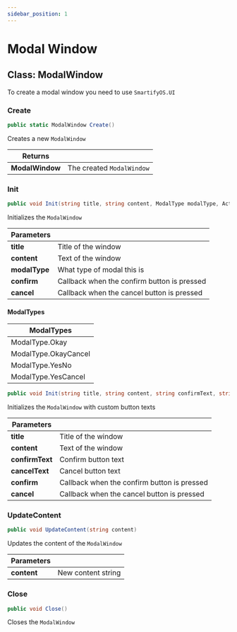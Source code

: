 ```yaml
---
sidebar_position: 1
---
```


# Modal Window

## Class: ModalWindow
To create a modal window you need to use `SmartifyOS.UI`

### Create
```cs
public static ModalWindow Create()
```
Creates a new `ModalWindow`

| Returns         |                           |
| --------------- | ------------------------- |
| **ModalWindow** | The created `ModalWindow` |

### Init
```cs
public void Init(string title, string content, ModalType modalType, Action confirm, Action cancel)
```
Initializes the `ModalWindow` 

| Parameters    |                                             |
| ------------- | ------------------------------------------- |
| **title**     | Title of the window                         |
| **content**   | Text of the window                          |
| **modalType** | What type of modal this is                  |
| **confirm**   | Callback when the confirm button is pressed |
| **cancel**    | Callback when the cancel button is pressed  |

#### ModalTypes
| ModalTypes           |
| -------------------- |
| ModalType.Okay       |
| ModalType.OkayCancel |
| ModalType.YesNo      |
| ModalType.YesCancel  |

```cs
public void Init(string title, string content, string confirmText, string cancelText, Action confirm, Action cancel)
```

Initializes the `ModalWindow` with custom button texts

| Parameters      |                                             |
| --------------- | ------------------------------------------- |
| **title**       | Title of the window                         |
| **content**     | Text of the window                          |
| **confirmText** | Confirm button text                         |
| **cancelText**  | Cancel button text                          |
| **confirm**     | Callback when the confirm button is pressed |
| **cancel**      | Callback when the cancel button is pressed  |

### UpdateContent
```cs
public void UpdateContent(string content)
```

Updates the content of the `ModalWindow`

| Parameters  |                    |
| ----------- | ------------------ |
| **content** | New content string |

### Close
```cs
public void Close()
```
Closes the `ModalWindow`